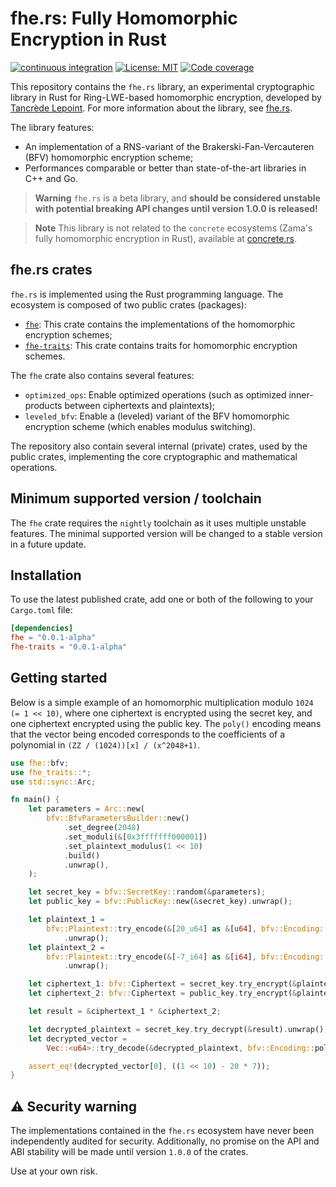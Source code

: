 # fhe.rs: Fully Homomorphic Encryption in Rust

[![continuous integration](https://github.com/tlepoint/fhe.rs/actions/workflows/rust.yml/badge.svg?branch=main)](https://github.com/tlepoint/fhe.rs/actions/workflows/rust.yml) [![License: MIT](https://img.shields.io/badge/License-MIT-yellow.svg)](https://opensource.org/licenses/MIT) [![Code coverage](https://codecov.io/gh/tlepoint/fhe.rs/branch/main/graph/badge.svg?token=LCBSDMB5NS)](https://codecov.io/gh/tlepoint/fhe.rs)

This repository contains the `fhe.rs` library, an experimental cryptographic library in Rust for Ring-LWE-based homomorphic encryption, developed by [Tancrède Lepoint](https://tancre.de). For more information about the library, see [fhe.rs](https://fhe.rs).

The library features:

* An implementation of a RNS-variant of the Brakerski-Fan-Vercauteren (BFV) homomorphic encryption scheme;
* Performances comparable or better than state-of-the-art libraries in C++ and Go.

> **Warning**
> `fhe.rs` is a beta library, and **should be considered unstable with potential breaking API changes until version 1.0.0 is released!**

> **Note**
> This library is not related to the `concrete` ecosystems (Zama's fully homomorphic encryption in Rust), available at [concrete.rs](https://concrete.rs).

## fhe.rs crates

`fhe.rs` is implemented using the Rust programming language. The ecosystem is composed of two public crates (packages):

* [`fhe`](https://github.com/tlepoint/fhe.rs/tree/main/crates/fhe): This crate contains the implementations of the homomorphic encryption schemes;
* [`fhe-traits`](https://github.com/tlepoint/fhe.rs/tree/main/crates/fhe-traits): This crate contains traits for homomorphic encryption schemes.

The `fhe` crate also contains several features:

* `optimized_ops`: Enable optimized operations (such as optimized inner-products between ciphertexts and plaintexts);
* `leveled_bfv`: Enable a (leveled) variant of the BFV homomorphic encryption scheme (which enables modulus switching).

The repository also contain several internal (private) crates, used by the public crates, implementing the core cryptographic and mathematical operations.

## Minimum supported version / toolchain

The `fhe` crate requires the `nightly` toolchain as it uses multiple unstable features. The minimal supported version will be changed to a stable version in a future update.

## Installation

To use the latest published crate, add one or both of the following to your `Cargo.toml` file:

```toml
[dependencies]
fhe = "0.0.1-alpha"
fhe-traits = "0.0.1-alpha"
```

## Getting started

Below is a simple example of an homomorphic multiplication modulo `1024 (= 1 << 10)`, where one ciphertext is encrypted using the secret key, and one ciphertext encrypted using the public key. The `poly()` encoding means that the vector being encoded corresponds to the coefficients of a polynomial in `(ZZ / (1024))[x] / (x^2048+1)`.

```rust
use fhe::bfv;
use fhe_traits::*;
use std::sync::Arc;

fn main() {
    let parameters = Arc::new(
        bfv::BfvParametersBuilder::new()
            .set_degree(2048)
            .set_moduli(&[0x3fffffff000001])
            .set_plaintext_modulus(1 << 10)
            .build()
            .unwrap(),
    );

    let secret_key = bfv::SecretKey::random(&parameters);
    let public_key = bfv::PublicKey::new(&secret_key).unwrap();

    let plaintext_1 =
        bfv::Plaintext::try_encode(&[20_u64] as &[u64], bfv::Encoding::poly(), &parameters)
            .unwrap();
    let plaintext_2 =
        bfv::Plaintext::try_encode(&[-7_i64] as &[i64], bfv::Encoding::poly(), &parameters)
            .unwrap();

    let ciphertext_1: bfv::Ciphertext = secret_key.try_encrypt(&plaintext_1).unwrap();
    let ciphertext_2: bfv::Ciphertext = public_key.try_encrypt(&plaintext_2).unwrap();

    let result = &ciphertext_1 * &ciphertext_2;

    let decrypted_plaintext = secret_key.try_decrypt(&result).unwrap();
    let decrypted_vector =
        Vec::<u64>::try_decode(&decrypted_plaintext, bfv::Encoding::poly()).unwrap();

    assert_eq!(decrypted_vector[0], ((1 << 10) - 20 * 7));
}
```

## ⚠️ Security warning

The implementations contained in the `fhe.rs` ecosystem have never been independently audited for security.
Additionally, no promise on the API and ABI stability will be made until version `1.0.0` of the crates.

Use at your own risk.
